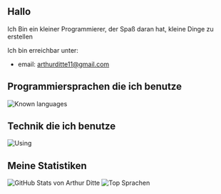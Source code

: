 ## Hallo

Ich Bin ein kleiner Programmierer, der Spaß daran hat, kleine Dinge zu erstellen

Ich bin erreichbar unter: 

- email: arthurditte11@gmail.com


## Programmiersprachen die ich benutze
![Known languages](https://skillicons.dev/icons?i=python,typescript,js,html,css&perline=10)

## Technik die ich benutze
![Using](https://skillicons.dev/icons?i=windows,linux,mac,vscode,idea,github,git,vercel,sqlite&perline=10)



## Meine Statistiken

![GitHub Stats von Arthur Ditte](https://github-readme-stats.vercel.app/api?username=Arthur-Ditte&show_icons=true&theme=tokyonight)
![Top Sprachen](https://github-readme-stats.vercel.app/api/top-langs/?username=Arthur-Ditte&layout=compact&show_icons=true&theme=tokyonight)



